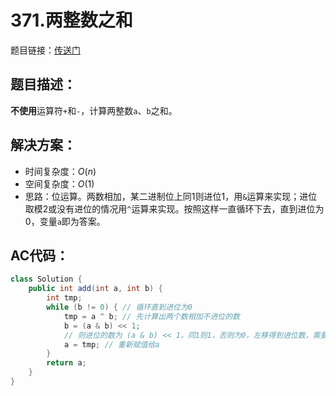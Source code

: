 # 371.两整数之和
题目链接：[传送门](https://leetcode-cn.com/problems/sum-of-two-integers/)

## 题目描述：
**不使用**运算符`+`和`-`​​​​​​​，计算两整数`​​​​​​​a`、`b`​​​​​​之和。

## 解决方案：
- 时间复杂度：$O(n)$
- 空间复杂度：$O(1)$
- 思路：位运算。两数相加，某二进制位上同1则进位1，用`&`运算来实现；进位取模2或没有进位的情况用`^`运算来实现。按照这样一直循环下去，直到进位为0，变量`a`即为答案。

## AC代码：
```java
class Solution {
	public int add(int a, int b) {
		int tmp;
		while (b != 0) { // 循环直到进位为0
			tmp = a ^ b; // 先计算出两个数相加不进位的数
			b = (a & b) << 1;
			// 则进位的数为 (a & b) << 1，同1则1，否则为0，左移得到进位数，需要和不进位相加，当每个位都错位时异或的结果就是相加的结果
			a = tmp; // 重新赋值给a
		}
		return a; 
	}
}
```